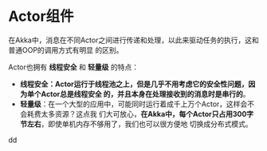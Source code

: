 Actor组件
================================================================================
在Akka中，消息在不同Actor之间进行传递和处理，以此来驱动任务的执行，这和普通OOP的调用方式有明显
的区别。

Actor也拥有 **线程安全** 和 **轻量级** 的特点：
+ **线程安全：Actor运行于线程池之上，但是几乎不用考虑它的安全性问题，因为单个Actor总是线程安全
的，并且本身在处理接收到的消息时是串行的**。
+ **轻量级**：在一个大型的应用中，可能同时运行着成千上万个Actor，这样会不会耗费太多资源？这点我
们大可放心，**在Akka中，每个Actor只占用300字节左右**，即使单机内存不够用了，我们也可以很方便地
切换成分布式模式。




































dd
